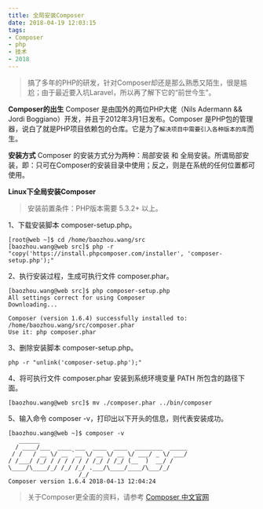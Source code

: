 ```yaml
---
title: 全局安装Composer
date: 2018-04-19 12:03:15
tags:
- Composer
- php
- 技术
- 2018
---
```


> 搞了多年的PHP的研发，针对Composer却还是那么熟悉又陌生，很是尴尬；由于最近要入坑Laravel，所以再了解下它的“前世今生”。

**Composer的出生**
Composer 是由国外的两位PHP大佬（Nils Adermann && Jordi Boggiano）开发，并且于2012年3月1日发布。Composer 是PHP包的管理器，说白了就是PHP项目依赖包的仓库。它是为了`解决项目中需要引入各种版本的库`而生。

**安装方式**
Composer 的安装方式分为两种：局部安装 和 全局安装。所谓局部安装，即：只可在Composer的安装目录中使用；反之，则是在系统的任何位置都可使用。

<!-- more -->

**Linux下全局安装Composer**

> 安装前置条件：PHP版本需要 5.3.2+ 以上。

1、下载安装脚本 composer-setup.php。
```
[root@web ~]$ cd /home/baozhou.wang/src
[baozhou.wang@web src]$ php -r "copy('https://install.phpcomposer.com/installer', 'composer-setup.php');"
```

2、执行安装过程，生成可执行文件 composer.phar。
```
[baozhou.wang@web src]$ php composer-setup.php 
All settings correct for using Composer
Downloading...

Composer (version 1.6.4) successfully installed to: /home/baozhou.wang/src/composer.phar
Use it: php composer.phar
```

3、删除安装脚本 composer-setup.php。
```
php -r "unlink('composer-setup.php');"
```

4、将可执行文件 composer.phar 安装到系统环境变量 PATH 所包含的路径下面。
```
[baozhou.wang@web src]$ mv ./composer.phar ../bin/composer
```

5、输入命令 composer -v，打印出以下开头的信息，则代表安装成功。
```
[baozhou.wang@web ~]$ composer -v
   ______
  / ____/___  ____ ___  ____  ____  ________  _____
 / /   / __ \/ __ `__ \/ __ \/ __ \/ ___/ _ \/ ___/
/ /___/ /_/ / / / / / / /_/ / /_/ (__  )  __/ /
\____/\____/_/ /_/ /_/ .___/\____/____/\___/_/
                    /_/
Composer version 1.6.4 2018-04-13 12:04:24
```

> 关于Composer更全面的资料，请参考 [Composer 中文官网](https://www.phpcomposer.com)